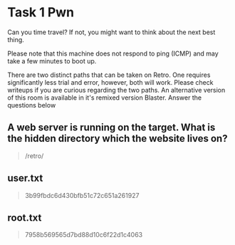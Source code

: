 # Task 1  Pwn

Can you time travel? If not, you might want to think about the next best thing.

Please note that this machine does not respond to ping (ICMP) and may take a few minutes to boot up.

There are two distinct paths that can be taken on Retro. One requires significantly less trial and error, however, both will work. Please check writeups if you are curious regarding the two paths. An alternative version of this room is available in it's remixed version Blaster.
Answer the questions below

## A web server is running on the target. What is the hidden directory which the website lives on?

> /retro/

## user.txt

> 3b99fbdc6d430bfb51c72c651a261927

## root.txt

> 7958b569565d7bd88d10c6f22d1c4063


